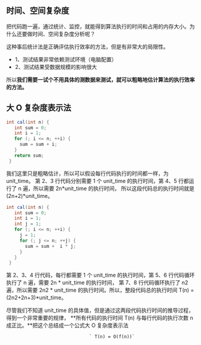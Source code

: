 ## 时间、空间复杂度

把代码跑一遍，通过统计、监控，就能得到算法执行的时间和占用的内存大小。为什么还要做时间、空间复杂度分析呢？

这种事后统计法是正确评估执行效率的方法，但是有非常大的局限性。

- 1、测试结果非常依赖测试环境（电脑配置）
- 2、测试结果受数据规模的影响很大

所以**我们需要一试个不用具体的测数据来测试，就可以粗略地估计算法的执行效率的方法。**

## 大 O 复杂度表示法

```java
int cal(int n) {
   int sum = 0;
   int i = 1;
   for (; i <= n; ++i) {
     sum = sum + i;
   }
   return sum;
 }
```

我们这里只是粗略估计，所以可以假设每行代码执行的时间都一样，为 unit_time。
第 2、3 行代码分别需要 1 个 unit_time 的执行时间，第 4、5 行都运行了 n 遍，所以需要 2n*unit_time 的执行时间，
所以这段代码总的执行时间就是 (2n+2)*unit_time。
```java
int cal(int n) {
   int sum = 0;
   int i = 1;
   int j = 1;
   for (; i <= n; ++i) {
     j = 1;
     for (; j <= n; ++j) {
       sum = sum +  i * j;
     }
   }
 }
```
第 2、3、4 行代码，每行都需要 1 个 unit_time 的执行时间，第 5、6 行代码循环执行了 n 遍，需要 2n * unit_time 的执行时间，
第 7、8 行代码循环执行了 n2遍，所以需要 2n2 * unit_time 的执行时间。所以，整段代码总的执行时间 T(n) = (2n2+2n+3)*unit_time。

尽管我们不知道 unit_time 的具体值，但是通过这两段代码执行时间的推导过程，得到一个非常重要的规律，
**所有代码的执行时间 T(n) 与每行代码的执行次数 n 成正比。**把这个总结成一个公式大 O 复杂度表示法

                                   ` T(n) = O(f(n))`